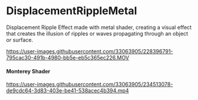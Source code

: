 # DisplacementRippleMetal
Displacement Ripple Effect made with metal shader, creating a visual effect that creates the illusion of ripples or waves propagating through an object or surface. 


https://user-images.githubusercontent.com/33063905/228396791-795cac30-491b-4980-bb5e-eb5c365ec226.MOV


#### Monterey Shader
https://user-images.githubusercontent.com/33063905/234513078-de9cdc64-3d83-403e-be41-538acec4b394.mp4

